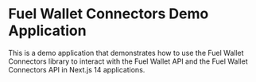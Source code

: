# Fuel Wallet Connectors Demo Application

This is a demo application that demonstrates how to use the Fuel Wallet Connectors library to interact with the Fuel Wallet API and the Fuel Wallet Connectors API in Next.js 14 applications.
